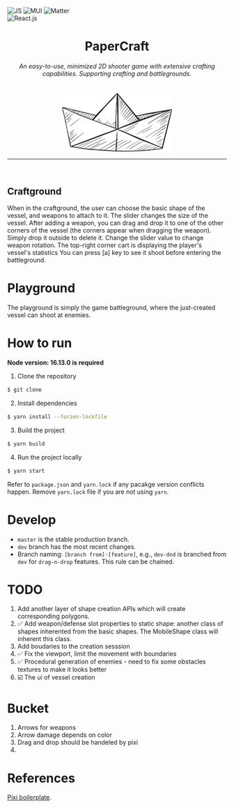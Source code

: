 ![JS](https://img.shields.io/badge/JavaScript-F7DF1E?style=for-the-badge&logo=javascript&logoColor=black)
![MUI](https://img.shields.io/badge/Material%20UI-007FFF?style=for-the-badge&logo=mui&logoColor=white)
![Matter](https://img.shields.io/badge/Matter%20js-4B5562?style=for-the-badge&logo=Matterdotjs&logoColor=white)
<br />
![React.js](https://img.shields.io/badge/React-20232A?style=for-the-badge&logo=react&logoColor=61DAFB)

<h1 align="center">
PaperCraft
</h1>

<h6 align="center">
An easy-to-use, minimized 2D shooter game with extensive crafting capabilities.
Supporting crafting and battlegrounds.
</h6>

<div align="center">
<img src="assets/logo.png" width="50%" height="50%">
</div>

---

<br />

## Craftground

When in the craftground, the user can choose the basic shape of the vessel, and weapons to attach to it.
The slider changes the size of the vessel.
After adding a weapon, you can drag and drop it to one of the other corners of the vessel (the corners appear when dragging the weapon).
Simply drop it outside to delete it.
Change the slider value to change weapon rotation.
The top-right corner cart is displaying the player's vessel's statistics
You can press [a] key to see it shoot before entering the battleground.

# Playground

The playground is simply the game battleground, where the just-created vessel can shoot at enemies.

# How to run

**Node version: 16.13.0 is required**

1. Clone the repository

```bash
$ git clone
```

2. Install dependencies

```bash
$ yarn install --forzen-lockfile
```

3. Build the project

```bash
$ yarn build
```

4. Run the project locally

```bash
$ yarn start
```

Refer to `package.json` and `yarn.lock` if any pacakge version conflicts happen. Remove `yarn.lock` file if you are not using `yarn`.

# Develop

- `master` is the stable production branch.
- `dev` branch has the most recent changes.
- Branch naming: `[branch from]-[feature]`, e.g., `dev-dnd` is branched from `dev` for `drag-n-drop` features. This rule can be chained.

# TODO

1. Add another layer of shape creation APIs which will create corresponding polygons.
2. ✅ Add weapon/defense slot properties to static shape: another class of shapes inherented from the basic shapes. The MobileShape class will inherent this class.
3. Add boudaries to the creation sesssion
4. ✅ Fix the viewport, limit the movement with boundaries
5. ✅ Procedural generation of enemies - need to fix some obstacles textures to make it looks better
6. ☑️ The ui of vessel creation

# Bucket

1. Arrows for weapons
2. Arrow damage depends on color
3. Drag and drop should be handeled by pixi
4.

# References

[Pixi boilerplate](https://github.com/dopamine-lab/pixi-boilerplate).
